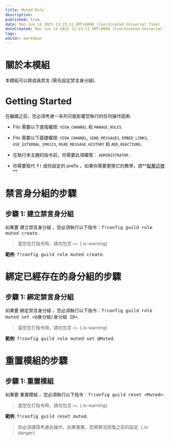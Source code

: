 ```yaml
---
title: Muted Role
description:
published: true
date: Mon Jun 14 2021 13:23:11 GMT+0000 (Coordinated Universal Time)
dateCreated: Mon Jun 14 2021 13:23:11 GMT+0000 (Coordinated Universal Time)
tags:
editor: markdown
---
```


# 關於本模組

本模組可以將成員禁言 (需先設定禁言身分組).

# Getting Started

在繼續之前，您必須考慮一系列可能影響您執行的任何操作因素:

- Filo 需要以下進階權限: ``VIEW_CHANNEL`` 和 ``MANAGE_ROLES``.

- Filo 需要以下基礎權限: ``VIEW_CHANNEL``, ``SEND_MESSAGES``, ``EMBED_LINKS``, ``USE_EXTERNAL_EMOJIS``, ``READ_MESSAGE_HISTORY`` 和 ``ADD_REACTIONS``.

- 在執行本主題的指令前，你需要此項權限： ``ADMINISTRATOR`` .

- 你需要取代 <kbd>f!</kbd> 成你設定的 prefix 。如果你需要更換它的教學，請**[點擊這裡](https://wiki.filobot.xyz/zh-Tw/modules/prefix)**.

# 禁言身分組的步驟

## **步驟 1**: 建立禁言身分組

如果要 建立禁言身分組 ，您必須執行以下指令：<kbd>f!config guild role muted create</kbd>.

> 當您在打指令時，請勿包含 ``<>``.
{.is-warning}

**範例**: <kbd>f!config guild role muted create</kbd>.

# 綁定已經存在的身分組的步驟

## **步驟 1**: 綁定禁言身分組

如果要 綁定禁言身分組 ，您必須執行以下指令：<kbd>f!config guild role muted set \<@身分組/身分組 ID></kbd>.

> 當您在打指令時，請勿包含 ``<>``.
{.is-warning}

**範例**: <kbd>f!config guild role muted set @Muted</kbd>.

# 重置模組的步驟

## **步驟 1**: 重置模組

如果要 重置模組 ，您必須執行以下指令：<kbd>f!config guild reset \<Muted></kbd>.

> 當您在打指令時，請勿包含 ``<>``.
{.is-warning}

**範例**: <kbd>f!config guild reset muted</kbd>.

> 你必須謹慎考慮此操作。如果重置，您將無法恢復之前的設定.
{.is-danger}

